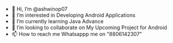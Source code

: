 - 👋 Hi, I’m @ashwinop07
- 👀 I’m interested in Developing Android Applications 
- 🌱 I’m currently learning Java Advance
- 💞️ I’m looking to collaborate on My Upcoming Project for Android
- 📫 How to reach me Whatsappp me on "8806142307"

<!---
ashwinop07/ashwinop07 is a ✨ special ✨ repository because its `README.md` (this file) appears on your GitHub profile.
You can click the Preview link to take a look at your changes.
--->
